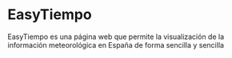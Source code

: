 # EasyTiempo
EasyTiempo es una página web que permite la visualización de la información meteorológica en España de forma sencilla y sencilla